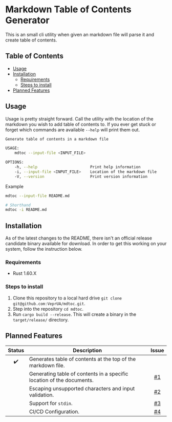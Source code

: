 # Markdown Table of Contents Generator

This is an small cli utility when given an markdown file will parse it and create table of contents.

## Table of Contents

- [Usage](#usage)
- [Installation](#installation)
  - [Requirements](#requirements)
  - [Steps to install](#steps-to-install)
- [Planned Features](#planned-features)

## Usage

Usage is pretty straight forward. Call the utility with the location of the markdown you wish to add table of contents to. If you ever get stuck or forget which commands are available `--help` will print them out.

```bash
Generate table of contents in a markdown file

USAGE:
    mdtoc --input-file <INPUT_FILE>

OPTIONS:
    -h, --help                       Print help information
    -i, --input-file <INPUT_FILE>    Location of the markdown file
    -V, --version                    Print version information

```

Example

```bash
mdtoc --input-file README.md

# Shorthand
mdtoc -i README.md
```

## Installation

As of the latest changes to the README, there isn't an official release candidate binary available for download. In order to get this working on your system, follow the instruction below.

### Requirements

- Rust 1.60.X

### Steps to install

1. Clone this repository to a local hard drive `git clone git@github.com:VeprUA/mdtoc.git`.
2. Step into the repository `cd mdtoc`.
3. Run `cargo build --release`. This will create a binary in the `target/release/` directory.

## Planned Features

|       Status       | Description                                                           |                     Issue                      |
| :----------------: | --------------------------------------------------------------------- | :--------------------------------------------: |
| :heavy_check_mark: | Generates table of contents at the top of the markdown file.          |                                                |
|                    | Generating table of contents in a specific location of the documents. | [#1](https://github.com/VeprUA/mdtoc/issues/1) |
|                    | Escaping unsupported characters and input validation.                 | [#2](https://github.com/VeprUA/mdtoc/issues/2) |
|                    | Support for `stdin`.                                                  | [#3](https://github.com/VeprUA/mdtoc/issues/3) |
|                    | CI/CD Configuration.                                                  | [#4](https://github.com/VeprUA/mdtoc/issues/4) |
